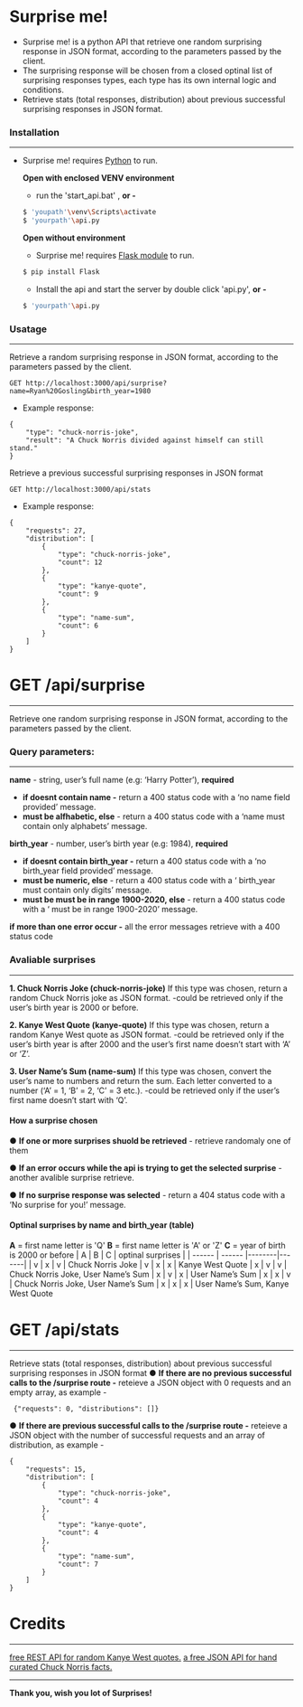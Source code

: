 # Surprise me!
- Surprise me! is a python API that retrieve one random surprising response in JSON format, according to the parameters passed by the client.
- The surprising response will be chosen from a closed optinal list of surprising responses types, each type has its own internal logic and conditions.
- Retrieve stats (total responses, distribution) about previous successful surprising responses in JSON format.

### Installation
----------
- Surprise me! requires [Python](https://www.python.org/downloads/) to run.

    **Open with enclosed VENV environment**
    - run the 'start_api.bat' , **or -**
    ```sh
    $ 'youpath'\venv\Scripts\activate
    $ 'yourpath'\api.py
    ```
    
    **Open without environment**
    - Surprise me! requires [Flask module](https://flask.palletsprojects.com/en/1.1.x/installation/) to run.
    ```sh
    $ pip install Flask
    ```
    - Install the api and start the server by double click 'api.py', **or -**
    ```sh
    $ 'yourpath'\api.py
    ```


### Usatage
--------
Retrieve a random surprising response in JSON format, according to the parameters passed by the client.
```
GET http://localhost:3000/api/surprise?name=Ryan%20Gosling&birth_year=1980
```
- Example response:
```
{
    "type": "chuck-norris-joke",
    "result": "A Chuck Norris divided against himself can still stand."
}
```

 Retrieve a previous successful surprising responses in JSON format
```
GET http://localhost:3000/api/stats
```
- Example response:
```
{
    "requests": 27,
    "distribution": [
        {
            "type": "chuck-norris-joke",
            "count": 12
        },
        {
            "type": "kanye-quote",
            "count": 9
        },
        {
            "type": "name-sum",
            "count": 6
        }
    ]
}
```

# GET /api/surprise
---------
Retrieve one random surprising response in JSON format, according to the parameters passed by the client.
### Query parameters:
________
**name** - string, user’s full name (e.g: ‘Harry Potter’), **required**
- **if doesnt contain name -** return a 400 status code with a ‘no name field provided’ message.
- **must be alfhabetic, else** - return a 400 status code with a ‘name must contain only alphabets’ message.

**birth_year** - number, user’s birth year (e.g: 1984), **required**
- **if doesnt contain birth_year -** return a 400 status code with a ‘no birth_year field provided’ message.
- **must be numeric, else** - return a 400 status code with a ‘ birth_year must contain only digits’ message.
- **must be must be in range 1900-2020, else** - return a 400 status code with a ‘ must be in range 1900-2020’ message.

**if more than one error occur -** all the error messages retrieve with a 400 status code


### Avaliable surprises
------------
**1. 	Chuck Norris Joke (chuck-norris-joke)**
If this type was chosen, return a random Chuck Norris joke as JSON format.
-could be retrieved only if the user’s birth year is 2000 or before.

**2. 	Kanye West Quote (kanye-quote)**
If this type was chosen, return a random Kanye West quote as JSON format.
-could be retrieved only if the user’s birth year is after 2000 and the user’s first
	name doesn’t start with ‘A’ or ‘Z’.


**3. 	User Name’s Sum (name-sum)**
If this type was chosen, convert the user’s name to numbers and return the sum. 
	Each letter converted to a number (‘A’ = 1, ‘B’ = 2, ‘C’ = 3 etc.).
	-could be retrieved only if the user’s first name doesn’t start with ‘Q’.

#### How a surprise chosen
●   **If one or more surprises shuold be retrieved** - retrieve randomaly one of them

●   **If an error occurs while the api is trying to get the selected surprise** - another avalible surprise retrieve.

●	**If no surprise response was selected** - return a 404 status code with a ‘No surprise for you!’ message.

#### Optinal surprises by name and birth_year (table)
**A** = first name letter is 'Q'
**B** = first name letter is 'A' or 'Z'
**C** = year of birth is 2000 or before
| A | B | C | optinal surprises |
| ------ | ------ |--------|-------|
| v | x | v | Chuck Norris Joke
| v | x | x | Kanye West Quote
| x | v | v | Chuck Norris Joke, User Name’s Sum
| x | v | x | User Name’s Sum
| x | x | v | Chuck Norris Joke, User Name’s Sum
| x | x | x | User Name’s Sum, Kanye West Quote

# GET /api/stats
------------------
Retrieve stats (total responses, distribution) about previous successful surprising responses in JSON format
● **If there are no previous successful calls to the /surprise route -** reteieve a JSON object with 0 requests and an empty array, as example -
```
 {"requests": 0, "distributions": []}
```
● **If there are previous successful calls to the /surprise route -** reteieve a JSON object with the number of successful requests and an array of distribution, as example -
```
{
    "requests": 15,
    "distribution": [
        {
            "type": "chuck-norris-joke",
            "count": 4
        },
        {
            "type": "kanye-quote",
            "count": 4
        },
        {
            "type": "name-sum",
            "count": 7
        }
    ]
}
```


# Credits
----------------------
[free REST API for random Kanye West quotes.](https://kanye.rest/)
[a free JSON API for hand curated Chuck Norris facts.](https://api.chucknorris.io/)

-------------------
**Thank you, wish you lot of Surprises!**

